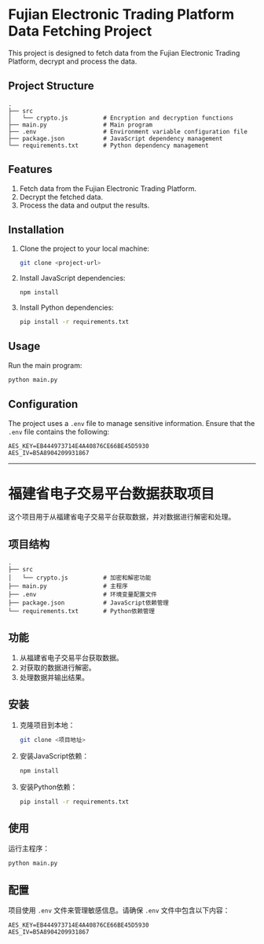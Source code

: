# Fujian Electronic Trading Platform Data Fetching Project

This project is designed to fetch data from the Fujian Electronic Trading Platform, decrypt and process the data.

## Project Structure

```
.
├── src
│   └── crypto.js          # Encryption and decryption functions
├── main.py                # Main program
├── .env                   # Environment variable configuration file
├── package.json           # JavaScript dependency management
└── requirements.txt       # Python dependency management
```

## Features

1. Fetch data from the Fujian Electronic Trading Platform.
2. Decrypt the fetched data.
3. Process the data and output the results.

## Installation

1. Clone the project to your local machine:

   ```bash
   git clone <project-url>
   ```

2. Install JavaScript dependencies:

   ```bash
   npm install
   ```

3. Install Python dependencies:

   ```bash
   pip install -r requirements.txt
   ```

## Usage

Run the main program:

```bash
python main.py
```

## Configuration

The project uses a `.env` file to manage sensitive information. Ensure that the `.env` file contains the following:

```
AES_KEY=EB444973714E4A40876CE66BE45D5930
AES_IV=B5A8904209931867
```

---

# 福建省电子交易平台数据获取项目

这个项目用于从福建省电子交易平台获取数据，并对数据进行解密和处理。

## 项目结构

```
.
├── src
│   └── crypto.js          # 加密和解密功能
├── main.py                # 主程序
├── .env                   # 环境变量配置文件
├── package.json           # JavaScript依赖管理
└── requirements.txt       # Python依赖管理
```

## 功能

1. 从福建省电子交易平台获取数据。
2. 对获取的数据进行解密。
3. 处理数据并输出结果。

## 安装

1. 克隆项目到本地：

   ```bash
   git clone <项目地址>
   ```

2. 安装JavaScript依赖：

   ```bash
   npm install
   ```

3. 安装Python依赖：

   ```bash
   pip install -r requirements.txt
   ```

## 使用

运行主程序：

```bash
python main.py
```

## 配置

项目使用 `.env` 文件来管理敏感信息。请确保 `.env` 文件中包含以下内容：

```
AES_KEY=EB444973714E4A40876CE66BE45D5930
AES_IV=B5A8904209931867
```